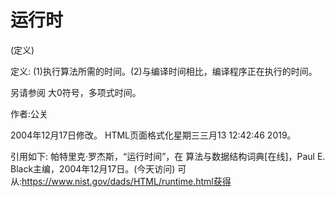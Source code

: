 # 运行时


(定义)



定义:
(1)执行算法所需的时间。(2)与编译时间相比，编译程序正在执行的时间。



另请参阅
大0符号，多项式时间。


作者:公关







2004年12月17日修改。
HTML页面格式化星期三三月13 12:42:46 2019。



引用如下:
帕特里克·罗杰斯，“运行时间”，在
算法与数据结构词典[在线]，Paul E. Black主编，2004年12月17日。(今天访问)
可从:https://www.nist.gov/dads/HTML/runtime.html获得